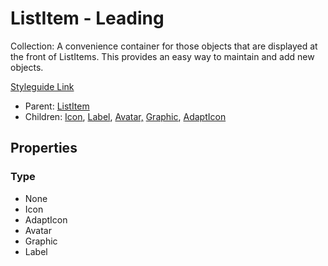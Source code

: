 # ListItem - Leading

Collection: A convenience container for those objects that are displayed at the front of ListItems. This provides an easy way to maintain and add new objects.

[Styleguide Link](https://app.zeplin.io/styleguide/6041aec8159a9b10c34d0182/components?cseid=608afb22788d2a052f91d2b5)

* Parent: [ListItem](./)
* Children: [Icon](../../../overview/icon.md), [Label](../../../overview/label.md), [Avatar,](../../../overview/avatar/) [Graphic](../../../overview/graphic/), [AdaptIcon](../../../overview/adapticon/)

## Properties

### Type

* None
* Icon
* AdaptIcon
* Avatar
* Graphic
* Label
